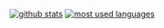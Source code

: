 [![github stats](https://github-readme-stats.vercel.app/api?username=vilhelmbergsoe&show_icons=true&title_color=fff&icon_color=79ff97&text_color=9f9f9f&bg_color=151515&count_private=true)](https://github.com/vilhelmbergsoe)
[![most used languages](https://github-readme-stats.vercel.app/api/top-langs/?username=vilhelmbergsoe&layout=compact&show_icons=true&title_color=fff&icon_color=79ff97&text_color=9f9f9f&bg_color=151515&count_private=true)](https://github.com/vilhelmbergsoe)
